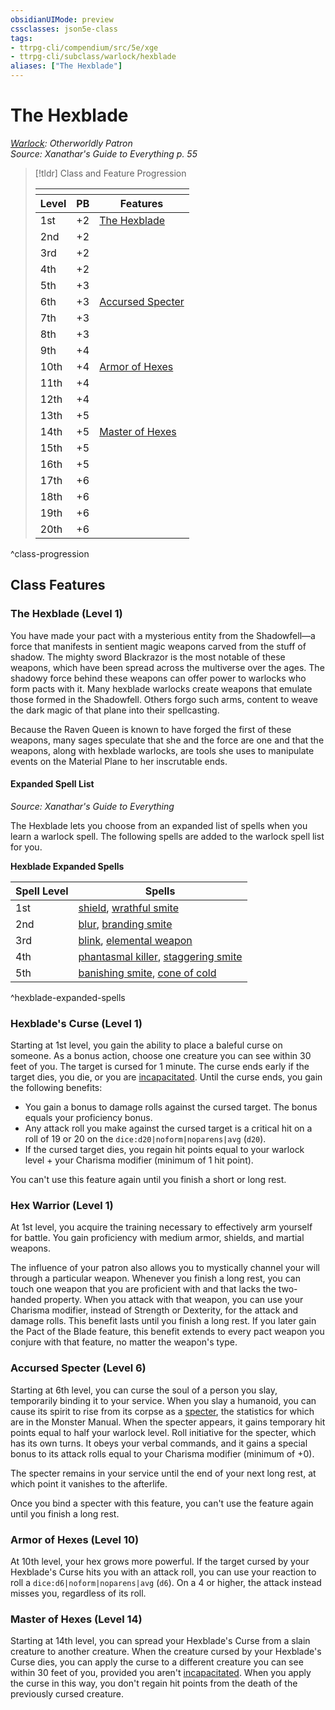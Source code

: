 ```yaml
---
obsidianUIMode: preview
cssclasses: json5e-class
tags:
- ttrpg-cli/compendium/src/5e/xge
- ttrpg-cli/subclass/warlock/hexblade
aliases: ["The Hexblade"]
---
```

# The Hexblade
*[Warlock](./warlock.md): Otherworldly Patron*  
*Source: Xanathar's Guide to Everything p. 55*  

> [!tldr] Class and Feature Progression
> 
> <table class="class-progression">
> <thead>
> <tr><th colspan='3'></th></tr>
> <tr class="class-progression"><th class"level">Level</th><th class"pb">PB</th><th class"feature">Features</th></tr>
> </thead><tbody>
> <tr class="class-progression"><td class"level">1st</td><td class"pb">+2</td><td class"feature"><a href='#The Hexblade (Level 1)' class='internal-link'>The Hexblade</a></td></tr>
> <tr class="class-progression"><td class"level">2nd</td><td class"pb">+2</td><td class"feature"></td></tr>
> <tr class="class-progression"><td class"level">3rd</td><td class"pb">+2</td><td class"feature"></td></tr>
> <tr class="class-progression"><td class"level">4th</td><td class"pb">+2</td><td class"feature"></td></tr>
> <tr class="class-progression"><td class"level">5th</td><td class"pb">+3</td><td class"feature"></td></tr>
> <tr class="class-progression"><td class"level">6th</td><td class"pb">+3</td><td class"feature"><a href='#Accursed Specter (Level 6)' class='internal-link'>Accursed Specter</a></td></tr>
> <tr class="class-progression"><td class"level">7th</td><td class"pb">+3</td><td class"feature"></td></tr>
> <tr class="class-progression"><td class"level">8th</td><td class"pb">+3</td><td class"feature"></td></tr>
> <tr class="class-progression"><td class"level">9th</td><td class"pb">+4</td><td class"feature"></td></tr>
> <tr class="class-progression"><td class"level">10th</td><td class"pb">+4</td><td class"feature"><a href='#Armor of Hexes (Level 10)' class='internal-link'>Armor of Hexes</a></td></tr>
> <tr class="class-progression"><td class"level">11th</td><td class"pb">+4</td><td class"feature"></td></tr>
> <tr class="class-progression"><td class"level">12th</td><td class"pb">+4</td><td class"feature"></td></tr>
> <tr class="class-progression"><td class"level">13th</td><td class"pb">+5</td><td class"feature"></td></tr>
> <tr class="class-progression"><td class"level">14th</td><td class"pb">+5</td><td class"feature"><a href='#Master of Hexes (Level 14)' class='internal-link'>Master of Hexes</a></td></tr>
> <tr class="class-progression"><td class"level">15th</td><td class"pb">+5</td><td class"feature"></td></tr>
> <tr class="class-progression"><td class"level">16th</td><td class"pb">+5</td><td class"feature"></td></tr>
> <tr class="class-progression"><td class"level">17th</td><td class"pb">+6</td><td class"feature"></td></tr>
> <tr class="class-progression"><td class"level">18th</td><td class"pb">+6</td><td class"feature"></td></tr>
> <tr class="class-progression"><td class"level">19th</td><td class"pb">+6</td><td class"feature"></td></tr>
> <tr class="class-progression"><td class"level">20th</td><td class"pb">+6</td><td class"feature"></td></tr>
> </tbody></table>

^class-progression


## Class Features

### The Hexblade (Level 1)

You have made your pact with a mysterious entity from the Shadowfell—a force that manifests in sentient magic weapons carved from the stuff of shadow. The mighty sword Blackrazor is the most notable of these weapons, which have been spread across the multiverse over the ages. The shadowy force behind these weapons can offer power to warlocks who form pacts with it. Many hexblade warlocks create weapons that emulate those formed in the Shadowfell. Others forgo such arms, content to weave the dark magic of that plane into their spellcasting.

Because the Raven Queen is known to have forged the first of these weapons, many sages speculate that she and the force are one and that the weapons, along with hexblade warlocks, are tools she uses to manipulate events on the Material Plane to her inscrutable ends.

#### Expanded Spell List
_Source: Xanathar's Guide to Everything_

The Hexblade lets you choose from an expanded list of spells when you learn a warlock spell. The following spells are added to the warlock spell list for you.

**Hexblade Expanded Spells**

| Spell Level | Spells |
|-------------|--------|
| 1st | [shield](3-Mechanics/CLI/spells/shield.md), [wrathful smite](3-Mechanics/CLI/spells/wrathful-smite.md) |
| 2nd | [blur](3-Mechanics/CLI/spells/blur.md), [branding smite](3-Mechanics/CLI/spells/branding-smite.md) |
| 3rd | [blink](3-Mechanics/CLI/spells/blink.md), [elemental weapon](3-Mechanics/CLI/spells/elemental-weapon.md) |
| 4th | [phantasmal killer](3-Mechanics/CLI/spells/phantasmal-killer.md), [staggering smite](3-Mechanics/CLI/spells/staggering-smite.md) |
| 5th | [banishing smite](3-Mechanics/CLI/spells/banishing-smite.md), [cone of cold](3-Mechanics/CLI/spells/cone-of-cold.md) |
^hexblade-expanded-spells

### Hexblade's Curse (Level 1)

Starting at 1st level, you gain the ability to place a baleful curse on someone. As a bonus action, choose one creature you can see within 30 feet of you. The target is cursed for 1 minute. The curse ends early if the target dies, you die, or you are [incapacitated](3-Mechanics/CLI/rules/conditions.md#Incapacitated). Until the curse ends, you gain the following benefits:

- You gain a bonus to damage rolls against the cursed target. The bonus equals your proficiency bonus.  
- Any attack roll you make against the cursed target is a critical hit on a roll of 19 or 20 on the `dice:d20|noform|noparens|avg` (`d20`).  
- If the cursed target dies, you regain hit points equal to your warlock level + your Charisma modifier (minimum of 1 hit point).  

You can't use this feature again until you finish a short or long rest.

### Hex Warrior (Level 1)

At 1st level, you acquire the training necessary to effectively arm yourself for battle. You gain proficiency with medium armor, shields, and martial weapons.

The influence of your patron also allows you to mystically channel your will through a particular weapon. Whenever you finish a long rest, you can touch one weapon that you are proficient with and that lacks the two-handed property. When you attack with that weapon, you can use your Charisma modifier, instead of Strength or Dexterity, for the attack and damage rolls. This benefit lasts until you finish a long rest. If you later gain the Pact of the Blade feature, this benefit extends to every pact weapon you conjure with that feature, no matter the weapon's type.

### Accursed Specter (Level 6)

Starting at 6th level, you can curse the soul of a person you slay, temporarily binding it to your service. When you slay a humanoid, you can cause its spirit to rise from its corpse as a [specter](3-Mechanics/CLI/bestiary/undead/specter.md), the statistics for which are in the Monster Manual. When the specter appears, it gains temporary hit points equal to half your warlock level. Roll initiative for the specter, which has its own turns. It obeys your verbal commands, and it gains a special bonus to its attack rolls equal to your Charisma modifier (minimum of +0).

The specter remains in your service until the end of your next long rest, at which point it vanishes to the afterlife.

Once you bind a specter with this feature, you can't use the feature again until you finish a long rest.

### Armor of Hexes (Level 10)

At 10th level, your hex grows more powerful. If the target cursed by your Hexblade's Curse hits you with an attack roll, you can use your reaction to roll a `dice:d6|noform|noparens|avg` (`d6`). On a 4 or higher, the attack instead misses you, regardless of its roll.

### Master of Hexes (Level 14)

Starting at 14th level, you can spread your Hexblade's Curse from a slain creature to another creature. When the creature cursed by your Hexblade's Curse dies, you can apply the curse to a different creature you can see within 30 feet of you, provided you aren't [incapacitated](3-Mechanics/CLI/rules/conditions.md#Incapacitated). When you apply the curse in this way, you don't regain hit points from the death of the previously cursed creature.